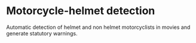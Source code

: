 # Motorcycle-helmet detection
Automatic detection of helmet and non helmet motorcyclists in movies and generate statutory warnings.
